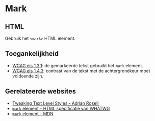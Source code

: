 <!-- @license CC0-1.0 -->

# Mark

## HTML

Gebruik het `<mark>` HTML element.

## Toegankelijkheid

- [WCAG eis 1.3.1](https://www.w3.org/TR/WCAG21/#info-and-relationships): de gemarkeerde tekst gebruikt het `mark` element.
- [WCAG eis 1.4.3](https://www.w3.org/TR/WCAG21/#contrast-minimum): contrast van de tekst met de achtergrondkeur moet voldoende zijn.

## Gerelateerde websites

- [Tweaking Text Level Styles - Adrian Roselli](https://adrianroselli.com/2017/12/tweaking-text-level-styles.html)
- [`mark` element - HTML specificatie van WHATWG](https://html.spec.whatwg.org/multipage/text-level-semantics.html#the-mark-element)
- [`mark` element - MDN](https://developer.mozilla.org/en-US/docs/Web/HTML/Element/mark)
